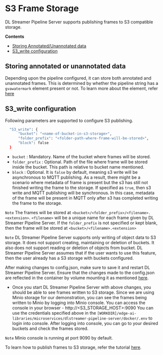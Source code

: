 # S3 Frame Storage

DL Streamer Pipeline Server supports publishing frames to S3 compatible storage. 


**Contents**
  - [Storing Annotated/Unannotated data](#storing-annotated-or-unannotated-data)
  - [S3_write configuration](#s3_write-configuration)

## Storing annotated or unannotated data
Depending upon the pipeline configured, it can store both annotated and unannotated frames. This is determined by whether the pipeline string has a `gvawatermark` element present or not. To learn more about the element, refer [here](https://dlstreamer.github.io/elements/gvawatermark.html)

## S3_write configuration
Following parameters are supported to configure S3 publishing.
  ```sh
    "S3_write": {
        "bucket": "<name-of-bucket-in-s3-storage>", 
        "folder_prefix": "<folder-path-where-frame-will-be-stored>",
        "block": false
    }
  ```

  - `bucket` : Mandatory. Name of the bucket where frames will be stored.
  - `folder_prefix` : Optional. Path of the file where frame will be stored inside the bucket. This path is relative to bucket name mentioned.
  - `block` : Optional. It is `false` by default, meaning s3 write will be asynchronous to MQTT publishing. As a result, there might be a scenario where metadata of frame is present but the s3 has still not finished writing the frame to the storage. If specified as `true`, then s3 write and MQTT publishing will be synchronous. In this case, metadata of the frame will be present in MQTT only after s3 has completed writing the frame to the storage.

`Note` The frames will be stored at `<bucket>/<folder_prefix>/<filename>.<extension>`. `<filename>` will be a unique name for each frame given by DL Streamer Pipeline Server. If the `folder_prefix` is not specified or kept blank, then the frame will be stored at `<bucket>/<filename>.<extension>`

`Note` DL Streamer Pipeline Server supports only writing of object data to S3 storage. It does not support creating, maintaining or deletion of buckets. It also does not support reading or deletion of objects from bucket. DL Streamer Pipeline Server assumes that if the user wants to use this feature, then the user already has a S3 storage with buckets configured.

After making changes to config.json, make sure to save it and restart DL Streamer Pipeline Server. Ensure that the changes made to the config.json are reflected in the container by volume mounting it as mentioned [here](../../../how-to-change-dlstreamer-pipeline.md).

- Once you start DL Streamer Pipeline Server with above changes, you should be able to see frames written to S3 storage. Since we are using Minio storage for our demonstration, you can see the frames being written to Minio by logging into Minio console. You can access the console in your browser - http://<S3_STORAGE_HOST>:9090 You can use the credentials specified above in the `[WORKDIR]/edge-ai-libraries/microservices/dlstreamer-pipeline-server/docker/.env` to login into console. After logging into console, you can go to your desired buckets and check the frames stored.

`Note` Minio console is running at port 9090 by default.

To learn how to publish frames to S3 storage, refer the tutorial [here](../../../how-to-store-s3-frame.md).